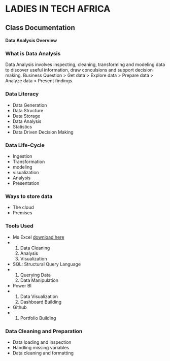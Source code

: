 # LADIES IN TECH AFRICA
## Class Documentation
#### Data Analysis Overview
### What is Data Analysis
Data Analysis involves inspecting, cleaning, transforming and modeling data to discover useful information, draw conculsions and support decision making.
Business Question > Get data > Explore data > Prepare data > Analyze data > Present findings.
### Data Literacy
- Data Generation
- Data Structure
- Data Storage
- Data Analysis
- Statistics
- Data Driven Decision Making
### Data Life-Cycle
- Ingestion
- Transformation
- modeling
- visualization
- Analysis
- Presentation
### Ways to store data
- The cloud
- Premises
### Tools Used
- Ms Excel [download here](https://www.microsoft.com)
- 1. Data Cleaning
  2. Analysis
  3. Visualization
- SQL: Structural Query Language 
- 1. Querying Data
  2. Data Manipulation
- Power BI 
- 1. Data Visualization
  2. Dashboard Building
- Github 
- 1. Portfolio Building
### Data Cleaning and Preparation
- Data loading and inspection
- Handling missing variables
- Data cleaning and formatting
